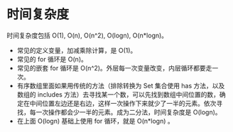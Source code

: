 # 时间复杂度

时间复杂度包括 O(1), O(n), O(n^2), O(logn), O(n*logn)。

- 常见的定义变量，加减乘除计算，是 O(1)。
- 常见的 for 循环是 O(n)。
- 常见的嵌套 for 循环是 O(n^2)。外层每一次变量改变，内层循环都要走一次。
- 有序数组里面如果用传统的方法（排除转换为 Set 集合使用 has 方法，以及数组的 includes 方法）去寻找某一个数，可以先找到数组中间位置的数，确定在中间位置左边还是右边，这样一次操作下来就少了一半的元素。依次寻找，每一次操作都会少一半的元素。成为二分法，时间复杂度是 O(logn)。
- 在上面 O(logn) 基础上使用 for 循环，就是 O(n*logn) 。
